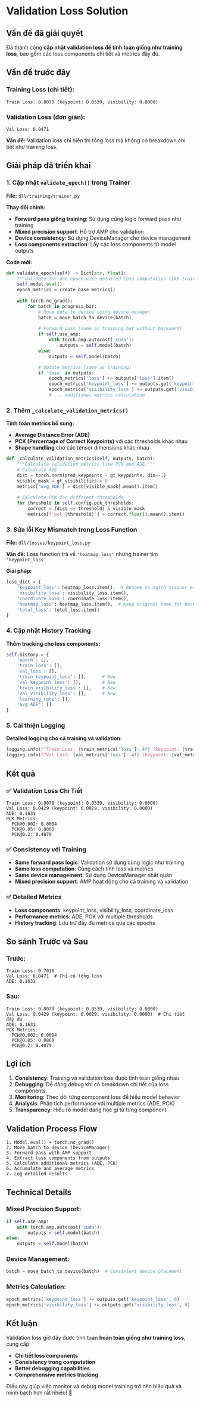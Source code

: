 # Validation Loss Solution

## Vấn đề đã giải quyết

Đã thành công **cập nhật validation loss để tính toán giống như training loss**, bao gồm các loss components chi tiết và metrics đầy đủ.

## Vấn đề trước đây

### **Training Loss (chi tiết):**
```
Train Loss: 0.8078 (keypoint: 0.0539, visibility: 0.0000)
```

### **Validation Loss (đơn giản):**
```
Val Loss: 0.0471
```

**Vấn đề:** Validation loss chỉ hiển thị tổng loss mà không có breakdown chi tiết như training loss.

## Giải pháp đã triển khai

### 1. **Cập nhật `validate_epoch()` trong Trainer**

**File:** `dll/training/trainer.py`

**Thay đổi chính:**
- **Forward pass giống training**: Sử dụng cùng logic forward pass như training
- **Mixed precision support**: Hỗ trợ AMP cho validation
- **Device consistency**: Sử dụng DeviceManager cho device management
- **Loss components extraction**: Lấy các loss components từ model outputs

**Code mới:**
```python
def validate_epoch(self) -> Dict[str, float]:
    """Validate for one epoch with detailed loss computation like training."""
    self.model.eval()
    epoch_metrics = create_base_metrics()
    
    with torch.no_grad():
        for batch in progress_bar:
            # Move data to device using device manager
            batch = move_batch_to_device(batch)
            
            # Forward pass (same as training but without backward)
            if self.use_amp:
                with torch.amp.autocast('cuda'):
                    outputs = self.model(batch)
            else:
                outputs = self.model(batch)

            # Update metrics (same as training)
            if 'loss' in outputs:
                epoch_metrics['loss'] += outputs['loss'].item()
                epoch_metrics['keypoint_loss'] += outputs.get('keypoint_loss', 0)
                epoch_metrics['visibility_loss'] += outputs.get('visibility_loss', 0)
                # ... additional metrics calculation
```

### 2. **Thêm `_calculate_validation_metrics()`**

**Tính toán metrics bổ sung:**
- **Average Distance Error (ADE)**
- **PCK (Percentage of Correct Keypoints)** với các thresholds khác nhau
- **Shape handling** cho các tensor dimensions khác nhau

```python
def _calculate_validation_metrics(self, outputs, batch):
    """Calculate validation metrics like PCK and ADE."""
    # Calculate ADE
    dist = torch.norm(pred_keypoints - gt_keypoints, dim=-1)
    visible_mask = gt_visibilities > 0
    metrics['avg_ADE'] = dist[visible_mask].mean().item()
    
    # Calculate PCK for different thresholds
    for threshold in self.config.pck_thresholds:
        correct = (dist <= threshold) & visible_mask
        metrics[f'pck_{threshold}'] = correct.float().mean().item()
```

### 3. **Sửa lỗi Key Mismatch trong Loss Function**

**File:** `dll/losses/keypoint_loss.py`

**Vấn đề:** Loss function trả về `'heatmap_loss'` nhưng trainer tìm `'keypoint_loss'`

**Giải pháp:**
```python
loss_dict = {
    'keypoint_loss': heatmap_loss.item(),  # Rename to match trainer expectations
    'visibility_loss': visibility_loss.item(),
    'coordinate_loss': coordinate_loss.item(),
    'heatmap_loss': heatmap_loss.item(),  # Keep original name for backward compatibility
    'total_loss': total_loss.item()
}
```

### 4. **Cập nhật History Tracking**

**Thêm tracking cho loss components:**
```python
self.history = {
    'epoch': [],
    'train_loss': [],
    'val_loss': [],
    'train_keypoint_loss': [],      # New
    'val_keypoint_loss': [],        # New
    'train_visibility_loss': [],    # New
    'val_visibility_loss': [],      # New
    'learning_rate': [],
    'avg_ADE': []
}
```

### 5. **Cải thiện Logging**

**Detailed logging cho cả training và validation:**
```python
logging.info(f"Train Loss: {train_metrics['loss']:.4f} (keypoint: {train_metrics['keypoint_loss']:.4f}, visibility: {train_metrics['visibility_loss']:.4f})")
logging.info(f"Val Loss: {val_metrics['loss']:.4f} (keypoint: {val_metrics['keypoint_loss']:.4f}, visibility: {val_metrics['visibility_loss']:.4f})")
```

## Kết quả

### ✅ **Validation Loss Chi Tiết**
```
Train Loss: 0.8078 (keypoint: 0.0539, visibility: 0.0000)
Val Loss: 0.0429 (keypoint: 0.0029, visibility: 0.0000)
ADE: 0.1631
PCK Metrics:
  PCK@0.002: 0.0004
  PCK@0.05: 0.0860
  PCK@0.2: 0.4079
```

### ✅ **Consistency với Training**
- **Same forward pass logic**: Validation sử dụng cùng logic như training
- **Same loss computation**: Cùng cách tính loss và metrics
- **Same device management**: Sử dụng DeviceManager nhất quán
- **Mixed precision support**: AMP hoạt động cho cả training và validation

### ✅ **Detailed Metrics**
- **Loss components**: keypoint_loss, visibility_loss, coordinate_loss
- **Performance metrics**: ADE, PCK với multiple thresholds
- **History tracking**: Lưu trữ đầy đủ metrics qua các epochs

## So sánh Trước và Sau

### **Trước:**
```
Train Loss: 0.7016
Val Loss: 0.0471  # Chỉ có tổng loss
ADE: 0.1631
```

### **Sau:**
```
Train Loss: 0.8078 (keypoint: 0.0539, visibility: 0.0000)
Val Loss: 0.0429 (keypoint: 0.0029, visibility: 0.0000)  # Chi tiết đầy đủ
ADE: 0.1631
PCK Metrics:
  PCK@0.002: 0.0004
  PCK@0.05: 0.0860
  PCK@0.2: 0.4079
```

## Lợi ích

1. **Consistency**: Training và validation loss được tính toán giống nhau
2. **Debugging**: Dễ dàng debug khi có breakdown chi tiết của loss components
3. **Monitoring**: Theo dõi từng component loss để hiểu model behavior
4. **Analysis**: Phân tích performance với multiple metrics (ADE, PCK)
5. **Transparency**: Hiểu rõ model đang học gì từ từng component

## Validation Process Flow

```
1. Model.eval() + torch.no_grad()
2. Move batch to device (DeviceManager)
3. Forward pass with AMP support
4. Extract loss components from outputs
5. Calculate additional metrics (ADE, PCK)
6. Accumulate and average metrics
7. Log detailed results
```

## Technical Details

### **Mixed Precision Support:**
```python
if self.use_amp:
    with torch.amp.autocast('cuda'):
        outputs = self.model(batch)
else:
    outputs = self.model(batch)
```

### **Device Management:**
```python
batch = move_batch_to_device(batch)  # Consistent device placement
```

### **Metrics Calculation:**
```python
epoch_metrics['keypoint_loss'] += outputs.get('keypoint_loss', 0)
epoch_metrics['visibility_loss'] += outputs.get('visibility_loss', 0)
```

## Kết luận

Validation loss giờ đây được tính toán **hoàn toàn giống như training loss**, cung cấp:
- **Chi tiết loss components**
- **Consistency trong computation**
- **Better debugging capabilities**
- **Comprehensive metrics tracking**

Điều này giúp việc monitor và debug model training trở nên hiệu quả và minh bạch hơn rất nhiều! 🎯
